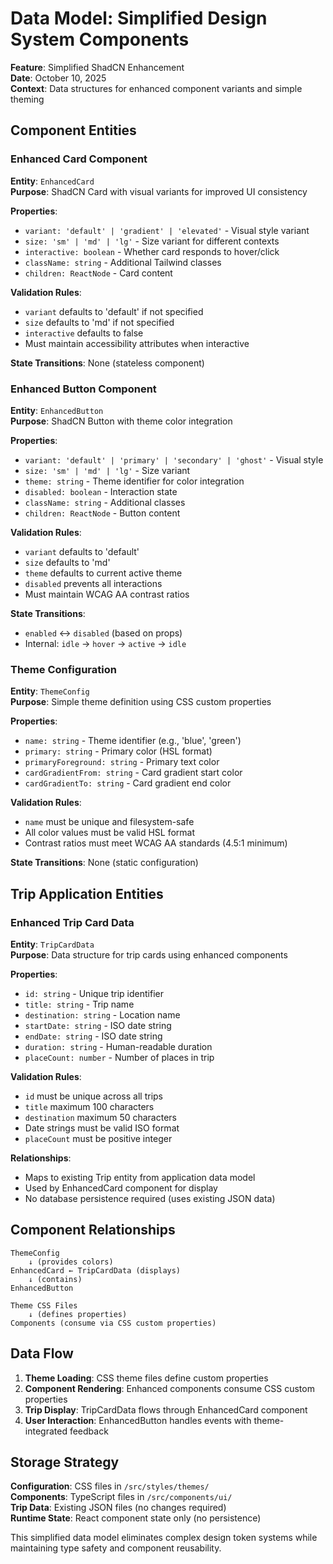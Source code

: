 # Data Model: Simplified Design System Components

**Feature**: Simplified ShadCN Enhancement  
**Date**: October 10, 2025  
**Context**: Data structures for enhanced component variants and simple theming

## Component Entities

### Enhanced Card Component

**Entity**: `EnhancedCard`  
**Purpose**: ShadCN Card with visual variants for improved UI consistency  

**Properties**:
- `variant: 'default' | 'gradient' | 'elevated'` - Visual style variant
- `size: 'sm' | 'md' | 'lg'` - Size variant for different contexts  
- `interactive: boolean` - Whether card responds to hover/click
- `className: string` - Additional Tailwind classes
- `children: ReactNode` - Card content

**Validation Rules**:
- `variant` defaults to 'default' if not specified
- `size` defaults to 'md' if not specified
- `interactive` defaults to false
- Must maintain accessibility attributes when interactive

**State Transitions**: None (stateless component)

### Enhanced Button Component

**Entity**: `EnhancedButton`  
**Purpose**: ShadCN Button with theme color integration  

**Properties**:
- `variant: 'default' | 'primary' | 'secondary' | 'ghost'` - Visual style
- `size: 'sm' | 'md' | 'lg'` - Size variant
- `theme: string` - Theme identifier for color integration
- `disabled: boolean` - Interaction state
- `className: string` - Additional classes
- `children: ReactNode` - Button content

**Validation Rules**:
- `variant` defaults to 'default'
- `size` defaults to 'md'  
- `theme` defaults to current active theme
- `disabled` prevents all interactions
- Must maintain WCAG AA contrast ratios

**State Transitions**: 
- `enabled` ↔ `disabled` (based on props)
- Internal: `idle` → `hover` → `active` → `idle`

### Theme Configuration

**Entity**: `ThemeConfig`  
**Purpose**: Simple theme definition using CSS custom properties

**Properties**:
- `name: string` - Theme identifier (e.g., 'blue', 'green')
- `primary: string` - Primary color (HSL format)
- `primaryForeground: string` - Primary text color
- `cardGradientFrom: string` - Card gradient start color
- `cardGradientTo: string` - Card gradient end color

**Validation Rules**:
- `name` must be unique and filesystem-safe
- All color values must be valid HSL format
- Contrast ratios must meet WCAG AA standards (4.5:1 minimum)

**State Transitions**: None (static configuration)

## Trip Application Entities

### Enhanced Trip Card Data

**Entity**: `TripCardData`  
**Purpose**: Data structure for trip cards using enhanced components

**Properties**:
- `id: string` - Unique trip identifier
- `title: string` - Trip name
- `destination: string` - Location name
- `startDate: string` - ISO date string
- `endDate: string` - ISO date string  
- `duration: string` - Human-readable duration
- `placeCount: number` - Number of places in trip

**Validation Rules**:
- `id` must be unique across all trips
- `title` maximum 100 characters
- `destination` maximum 50 characters
- Date strings must be valid ISO format
- `placeCount` must be positive integer

**Relationships**:
- Maps to existing Trip entity from application data model
- Used by EnhancedCard component for display
- No database persistence required (uses existing JSON data)

## Component Relationships

```
ThemeConfig
    ↓ (provides colors)
EnhancedCard ← TripCardData (displays)
    ↓ (contains)
EnhancedButton

Theme CSS Files
    ↓ (defines properties)
Components (consume via CSS custom properties)
```

## Data Flow

1. **Theme Loading**: CSS theme files define custom properties
2. **Component Rendering**: Enhanced components consume CSS custom properties  
3. **Trip Display**: TripCardData flows through EnhancedCard component
4. **User Interaction**: EnhancedButton handles events with theme-integrated feedback

## Storage Strategy

**Configuration**: CSS files in `/src/styles/themes/`  
**Components**: TypeScript files in `/src/components/ui/`  
**Trip Data**: Existing JSON files (no changes required)  
**Runtime State**: React component state only (no persistence)

This simplified data model eliminates complex design token systems while maintaining type safety and component reusability.